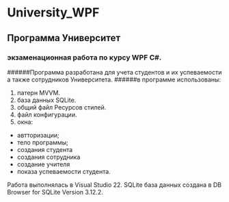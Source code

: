 # University_WPF
## Программа Университет 
### экзаменационная работа по курсу WPF C#.
######Программа разработана для учета студентов и их успеваемости а также сотрудников Университета.
######в программе использованы:
1.  патерн MVVM.
2.  база данных SQLite.
3.  общий файл Ресурсов стилей.
4.  файл конфигурации.
5.  окна:
  - автторизации;
  - тело программы;
  - создания студента
  - создания сотрудника
  - создание учителя
  - показа успеваемости студента.

Работа выполнялась в Visual Studio 22.
SQLite база данных создана в DB Browser for SQLite Version 3.12.2.
